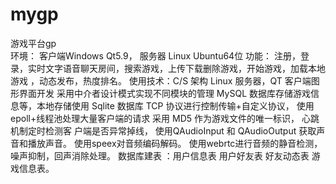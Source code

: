 # mygp
游戏平台gp    
环境： 客户端Windows  Qt5.9， 服务器  Linux    Ubuntu64位 
功能： 注册，登录，实时文字语音聊天房间，搜索游戏，上传下载删除游戏，开始游戏，加载本地游戏 ，动态发布，热度排名。
使用技术：C/S 架构 Linux 服务器，QT 客户端图形界面开发
采用中介者设计模式实现不同模块的管理
MySQL 数据库存储游戏信息等，本地存储使用 Sqlite 数据库
TCP 协议进行控制传输+自定义协议， 
使用 epoll+线程池处理大量客户端的请求
采用 MD5 作为游戏文件的唯一标识，
心跳机制定时检测客 户端是否异常掉线，
使用QAudioInput 和 QAudioOutput 获取声音和播放声音。
使用speex对音频编码解码。
使用webrtc进行音频的静音检测，噪声抑制，回声消除处理。
数据库建表 ：用户信息表 用户好友表  好友动态表  游戏信息表。
